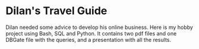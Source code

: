 # Dilan's Travel Guide
Dilan needed some advice to develop his online business. Here is my hobby project using Bash, SQL and Python. It contains two pdf files and one DBGate file with the queries, and a presentation with all the results.

